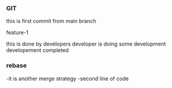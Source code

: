 ### GIT
this is first commit from main branch

feature-1 

this is done by developers
developer is doing some development
developement completed

### rebase
-it is another merge strategy
-second line of code